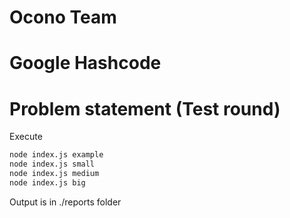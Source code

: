 Ocono Team
=========
Google Hashcode
=========
Problem statement (Test round)
=========



Execute
```bash
node index.js example
node index.js small
node index.js medium
node index.js big
```

Output is in ./reports folder
